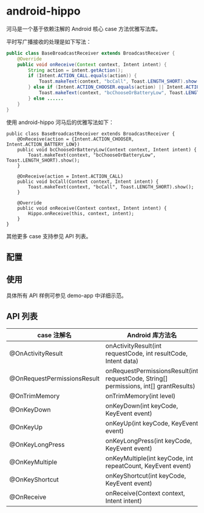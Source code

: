 # android-hippo

河马是一个基于依赖注解的 Android 核心 case 方法优雅写法库。

平时写广播接收的处理是如下写法：
```java
public class BaseBroadcastReceiver extends BroadcastReceiver {
    @Override
    public void onReceive(Context context, Intent intent) {
        String action = intent.getAction();
        if (Intent.ACTION_CALL.equals(action)) {
            Toast.makeText(context, "bcCall", Toast.LENGTH_SHORT).show();
        } else if (Intent.ACTION_CHOOSER.equals(action) || Intent.ACTION_BATTERY_LOW.equals(action)) {
            Toast.makeText(context, "bcChooseOrBatteryLow", Toast.LENGTH_SHORT).show();
        } else ......
    }
}
```

使用 android-hippo 河马后的优雅写法如下：
```
public class BaseBroadcastReceiver extends BroadcastReceiver {
    @OnReceive(action = {Intent.ACTION_CHOOSER, Intent.ACTION_BATTERY_LOW})
    public void bcChooseOrBatteryLow(Context context, Intent intent) {
        Toast.makeText(context, "bcChooseOrBatteryLow", Toast.LENGTH_SHORT).show();
    }

    @OnReceive(action = Intent.ACTION_CALL)
    public void bcCall(Context context, Intent intent) {
        Toast.makeText(context, "bcCall", Toast.LENGTH_SHORT).show();
    }

    @Override
    public void onReceive(Context context, Intent intent) {
        Hippo.onReceive(this, context, intent);
    }
}
```
其他更多 case 支持参见 API 列表。

## 配置

## 使用

具体所有 API 样例可参见 demo-app 中详细示范。

## API 列表

|case 注解名|Android 库方法名|
|----|----|
|@OnActivityResult|onActivityResult(int requestCode, int resultCode, Intent data)|
|@OnRequestPermissionsResult|onRequestPermissionsResult(int requestCode, String[] permissions, int[] grantResults)|
|@OnTrimMemory|onTrimMemory(int level)|
|@OnKeyDown|onKeyDown(int keyCode, KeyEvent event)|
|@OnKeyUp|onKeyUp(int keyCode, KeyEvent event)|
|@OnKeyLongPress|onKeyLongPress(int keyCode, KeyEvent event)|
|@OnKeyMultiple|onKeyMultiple(int keyCode, int repeatCount, KeyEvent event)|
|@OnKeyShortcut|onKeyShortcut(int keyCode, KeyEvent event)|
|@OnReceive|onReceive(Context context, Intent intent)|


